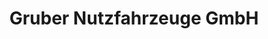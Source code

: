 ---
title: "Gruber Nutzfahrzeuge GmbH"
url: /nordhausen/gruber-nutzfahrzeuge-gmbh/
shop: Autohaus
---